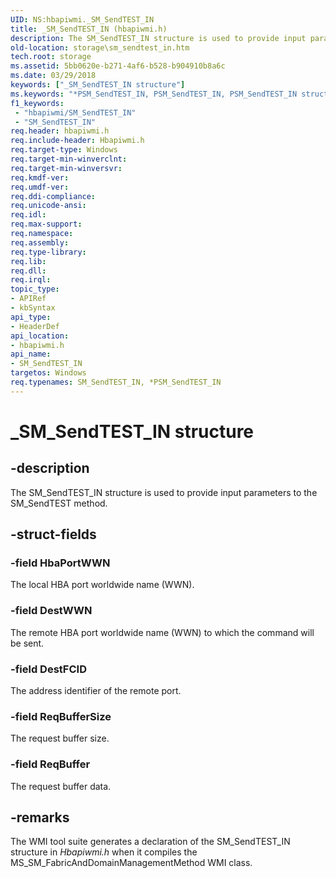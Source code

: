 ```yaml
---
UID: NS:hbapiwmi._SM_SendTEST_IN
title: _SM_SendTEST_IN (hbapiwmi.h)
description: The SM_SendTEST_IN structure is used to provide input parameters to the SM_SendTEST method.
old-location: storage\sm_sendtest_in.htm
tech.root: storage
ms.assetid: 5bb0620e-b271-4af6-b528-b904910b8a6c
ms.date: 03/29/2018
keywords: ["_SM_SendTEST_IN structure"]
ms.keywords: "*PSM_SendTEST_IN, PSM_SendTEST_IN, PSM_SendTEST_IN structure pointer [Storage Devices], SM_SendTEST_IN, SM_SendTEST_IN structure [Storage Devices], _SM_SendTEST_IN, hbapiwmi/PSM_SendTEST_IN, hbapiwmi/SM_SendTEST_IN, storage.sm_sendtest_in, structs-Fibre_6d12c9e2-88bd-4803-893a-bb4e54604fad.xml"
f1_keywords:
 - "hbapiwmi/SM_SendTEST_IN"
 - "SM_SendTEST_IN"
req.header: hbapiwmi.h
req.include-header: Hbapiwmi.h
req.target-type: Windows
req.target-min-winverclnt: 
req.target-min-winversvr: 
req.kmdf-ver: 
req.umdf-ver: 
req.ddi-compliance: 
req.unicode-ansi: 
req.idl: 
req.max-support: 
req.namespace: 
req.assembly: 
req.type-library: 
req.lib: 
req.dll: 
req.irql: 
topic_type:
- APIRef
- kbSyntax
api_type:
- HeaderDef
api_location:
- hbapiwmi.h
api_name:
- SM_SendTEST_IN
targetos: Windows
req.typenames: SM_SendTEST_IN, *PSM_SendTEST_IN
---
```


# _SM_SendTEST_IN structure


## -description


The SM_SendTEST_IN structure is used to provide input parameters to the SM_SendTEST method.


## -struct-fields




### -field HbaPortWWN

The local HBA port worldwide name (WWN).


### -field DestWWN

The remote HBA port worldwide name (WWN) to which the command will be sent.


### -field DestFCID

The address identifier of the remote port.


### -field ReqBufferSize

The request buffer size.


### -field ReqBuffer

The request buffer data.


## -remarks



The WMI tool suite generates a declaration of the SM_SendTEST_IN structure in <i>Hbapiwmi.h</i> when it compiles the MS_SM_FabricAndDomainManagementMethod WMI class.



